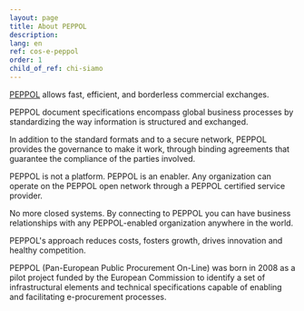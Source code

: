 ```yaml
---
layout: page
title: About PEPPOL
description: 
lang: en
ref: cos-e-peppol
order: 1
child_of_ref: chi-siamo
---
```


[PEPPOL](https://peppol.org/) allows fast, efficient, and borderless commercial
exchanges.

PEPPOL document specifications encompass global business processes by
standardizing the way information is structured and exchanged.

In addition to the standard formats and to a secure network, PEPPOL provides
the governance to make it work, through binding agreements that guarantee the
compliance of the parties involved.

PEPPOL is not a platform. PEPPOL is an enabler. Any organization can operate on
the PEPPOL open network through a PEPPOL certified service provider.

No more closed systems. By connecting to PEPPOL you can have business
relationships with any PEPPOL-enabled organization anywhere in the world.

PEPPOL's approach reduces costs, fosters growth, drives innovation and healthy
competition.

PEPPOL (Pan-European Public Procurement On-Line) was born in 2008 as a pilot
project funded by the European Commission to identify a set of infrastructural
elements and technical specifications capable of enabling and facilitating
e-procurement processes.
